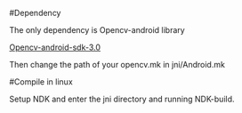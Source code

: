 
#Dependency

The only dependency is Opencv-android library

[Opencv-android-sdk-3.0](http://opencv.org/downloads.html)

Then change the path of your opencv.mk in jni/Android.mk 

#Compile in linux 

Setup NDK and enter the jni directory and running NDK-build.

